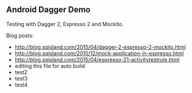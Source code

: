 Android Dagger Demo
-------------------

Testing with Dagger 2, Espresso 2 and Mockito.

Blog posts: 
   * http://blog.sqisland.com/2015/04/dagger-2-espresso-2-mockito.html
   * http://blog.sqisland.com/2015/12/mock-application-in-espresso.html
   * http://blog.sqisland.com/2015/04/espresso-21-activitytestrule.html
   * editing this file for auto build
   * test2
   * test3
   * test4
